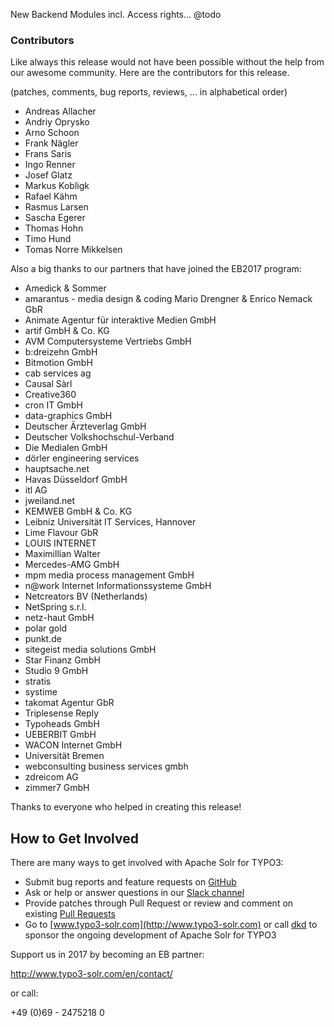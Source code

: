 New Backend Modules incl. Access rights... @todo

### Contributors

Like always this release would not have been possible without the help from our
awesome community. Here are the contributors for this release.

(patches, comments, bug reports, reviews, ... in alphabetical order)

* Andreas Allacher
* Andriy Oprysko
* Arno Schoon
* Frank Nägler
* Frans Saris
* Ingo Renner
* Josef Glatz
* Markus Kobligk
* Rafael Kähm
* Rasmus Larsen
* Sascha Egerer 
* Thomas Hohn
* Timo Hund
* Tomas Norre Mikkelsen 

Also a big thanks to our partners that have joined the EB2017 program:

* Amedick & Sommer
* amarantus - media design & coding Mario Drengner & Enrico Nemack GbR
* Animate Agentur für interaktive Medien GmbH
* artif GmbH & Co. KG
* AVM Computersysteme Vertriebs GmbH
* b:dreizehn GmbH
* Bitmotion GmbH
* cab services ag
* Causal Sàrl
* Creative360
* cron IT GmbH
* data-graphics GmbH
* Deutscher Ärzteverlag GmbH
* Deutscher Volkshochschul-Verband
* Die Medialen GmbH
* dörler engineering services
* hauptsache.net
* Havas Düsseldorf GmbH
* itl AG
* jweiland.net
* KEMWEB GmbH & Co. KG
* Leibniz Universität IT Services, Hannover
* Lime Flavour GbR
* LOUIS INTERNET
* Maximillian Walter
* Mercedes-AMG GmbH
* mpm media process management GmbH
* n@work Internet Informationssysteme GmbH
* Netcreators BV (Netherlands)
* NetSpring s.r.l.
* netz-haut GmbH
* polar gold
* punkt.de
* sitegeist media solutions GmbH
* Star Finanz GmbH
* Studio 9 GmbH
* stratis
* systime
* takomat Agentur GbR
* Triplesense Reply
* Typoheads GmbH
* UEBERBIT GmbH
* WACON Internet GmbH
* Universität Bremen
* webconsulting business services gmbh
* zdreicom AG
* zimmer7 GmbH

Thanks to everyone who helped in creating this release!

## How to Get Involved

There are many ways to get involved with Apache Solr for TYPO3:

* Submit bug reports and feature requests on [GitHub](https://github.com/TYPO3-Solr/ext-solr)
* Ask or help or answer questions in our [Slack channel](https://typo3.slack.com/messages/ext-solr/)
* Provide patches through Pull Request or review and comment on existing [Pull Requests](https://github.com/TYPO3-Solr/ext-solr/pulls)
* Go to [www.typo3-solr.com](http://www.typo3-solr.com) or call [dkd](http://www.dkd.de) to sponsor the ongoing development of Apache Solr for TYPO3

Support us in 2017 by becoming an EB partner:

http://www.typo3-solr.com/en/contact/ 

or call:

+49 (0)69 - 2475218 0


